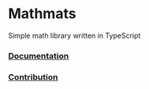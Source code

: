 # Mathmats

Simple math library written in TypeScript

### [Documentation](https://amjha.github.io/mathmats)
### [Contribution](https://amjha.github.io/mathmats/#/?id=contribution)

